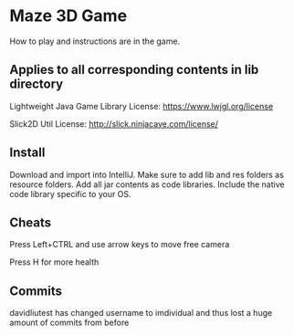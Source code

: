 #  Maze 3D Game

How to play and instructions are in the game.

## Applies to all corresponding contents in lib directory

Lightweight Java Game Library License: https://www.lwjgl.org/license

Slick2D Util License: http://slick.ninjacave.com/license/

## Install

Download and import into IntelliJ. Make sure to add lib and res folders as resource folders.
Add all jar contents as code libraries. Include the native code library specific to your OS. 

## Cheats

Press Left+CTRL and use arrow keys to move free camera

Press H for more health

## Commits

davidliutest has changed username to imdividual and thus lost a huge amount of commits from before
